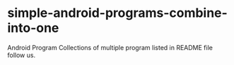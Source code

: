 # simple-android-programs-combine-into-one
Android Program Collections of multiple program listed in README file follow us.

